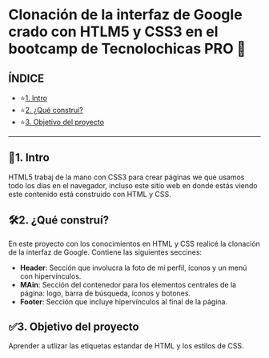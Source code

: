 # Clonación de la interfaz de Google crado con HTLM5 y CSS3 en el bootcamp de Tecnolochicas PRO 💜
## ÍNDICE 
* ⭐[1. Intro](https://github.com/VioletMB/Clon-de-interfaz-Google/blob/main/README.md#1-intro)
* ⭐[2. ¿Qué construí?](https://github.com/VioletMB/Clon-de-interfaz-Google/edit/main/README.md#2-qué-constru%C3%AD)
* ⭐[3. Objetivo del proyecto](https://github.com/VioletMB/Clon-de-interfaz-Google/edit/main/README.md#3-objetivo-del-proyecto)


****

## 📌1. Intro 
HTML5 trabaj de la mano con CSS3 para crear páginas we que usamos todo los días en el navegador, incluso este sitio web en donde estás viendo este contenido está construido con HTML y CSS.

## 🛠2. ¿Qué construí?
En este proyecto con los conocimientos en HTML y CSS realicé la clonación de la interfaz de Google. Contiene las siguientes seccines:
* **Header**: Sección que involucra la foto de mi perfil, íconos y un menú con hipervínculos.
* **MAin**: Sección del contenedor para los elementos centrales de la página: logo, barra de búsqueda, íconos y botones.
* **Footer**: Sección que incluye hipervínculos al final de la página.

## ✅3. Objetivo del proyecto
Aprender a utlizar las etiquetas estandar de HTML y los estilos de CSS.
